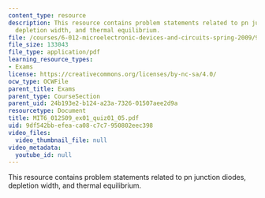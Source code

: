 ```yaml
---
content_type: resource
description: This resource contains problem statements related to pn junction diodes,
  depletion width, and thermal equilibrium.
file: /courses/6-012-microelectronic-devices-and-circuits-spring-2009/9df542bbefeaca08c7c7950802eec398_MIT6_012S09_ex01_quiz01_05.pdf
file_size: 133043
file_type: application/pdf
learning_resource_types:
- Exams
license: https://creativecommons.org/licenses/by-nc-sa/4.0/
ocw_type: OCWFile
parent_title: Exams
parent_type: CourseSection
parent_uid: 24b193e2-b124-a23a-7326-01507aee2d9a
resourcetype: Document
title: MIT6_012S09_ex01_quiz01_05.pdf
uid: 9df542bb-efea-ca08-c7c7-950802eec398
video_files:
  video_thumbnail_file: null
video_metadata:
  youtube_id: null
---
```

This resource contains problem statements related to pn junction diodes, depletion width, and thermal equilibrium.